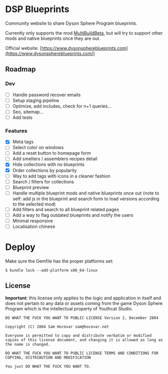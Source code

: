 # DSP Blueprints

Community website to share Dyson Sphere Program blueprints.

Currently only supports the mod [MultiBuildBeta](https://dsp.thunderstore.io/package/brokenmass/MultiBuildBeta/), but will try to support other mods and native blueprints once they are out.

Official website: [https://www.dysonsphereblueprints.com](https://www.dysonsphereblueprints.com/)

## Roadmap

### Dev
- [ ] Handle password recover emails
- [ ] Setup staging pipeline
- [ ] Optimize, add includes, check for n+1 queries...
- [ ] Seo, sitemap...
- [ ] Add tests

### Features
- [x] Meta tags
- [ ] Select color on windows
- [ ] Add a reset button to homepage form
- [ ] Add smelters / assemblers recipes detail
- [x] Hide collections with no blueprints
- [x] Order collections by popularity
- [ ] Way to add tags with icons in a cleaner fashion
- [ ] Search / filters for collections
- [ ] Blueprint preview
- [ ] Handle multiple blueprint mods and native blueprints once out (note to self: add js in the blueprint and search form to load versions according to the selected mod)
- [ ] Add filters and search to all blueprint related pages
- [ ] Add a way to flag outdated blueprints and notify the users
- [ ] Minimal responsive
- [ ] Localisation chinese

# Deploy

Make sure the Gemfile has the proper platforms set:

```
$ bundle lock --add-platform x86_64-linux
```

## License

**Important**: this license only applies to the logic and application in itself and does not pertain to any data or assets coming from the game Dyson Sphere Program which is the intellectual property of Youthcat Studio.

```
DO WHAT THE FUCK YOU WANT TO PUBLIC LICENSE Version 2, December 2004

Copyright (C) 2004 Sam Hocevar sam@hocevar.net

Everyone is permitted to copy and distribute verbatim or modified copies of this license document, and changing it is allowed as long as the name is changed.

DO WHAT THE FUCK YOU WANT TO PUBLIC LICENSE TERMS AND CONDITIONS FOR COPYING, DISTRIBUTION AND MODIFICATION

You just DO WHAT THE FUCK YOU WANT TO.
```